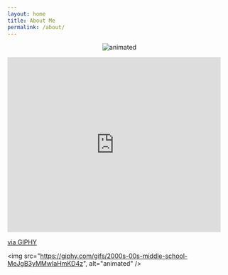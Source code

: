 ```yaml
---
layout: home
title: About Me
permalink: /about/
---
```


<p align=center> 
  <img src="https://giphy.com/gifs/2000s-00s-middle-school-MeJgB3yMMwIaHmKD4z" alt="animated" />
</p>

<iframe src="https://giphy.com/embed/MeJgB3yMMwIaHmKD4z" width="480" height="394" frameBorder="0" class="giphy-embed" allowFullScreen></iframe><p><a href="https://giphy.com/gifs/2000s-00s-middle-school-MeJgB3yMMwIaHmKD4z">via GIPHY</a></p>

<img src="https://giphy.com/gifs/2000s-00s-middle-school-MeJgB3yMMwIaHmKD4z", alt="animated" />
